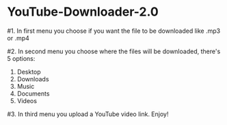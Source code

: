 # YouTube-Downloader-2.0
#1. In first menu you choose if you want the file to be downloaded like .mp3 or .mp4

#2. In second menu you choose where the files will be downloaded, there's 5 options:
   1. Desktop
   2. Downloads
   3. Music
   4. Documents
   5. Videos

#3. In third menu you upload a YouTube video link. Enjoy!
